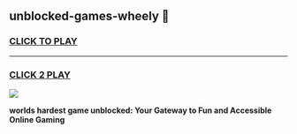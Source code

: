 
## unblocked-games-wheely 👋
<h3>
<a href="https://premium.freeplayer.one?title=unblocked-games-wheely&ref=14F">CLICK TO PLAY</a></h3>
<hr>

<h3>
<a href="https://premium.freeplayer.one?title=unblocked-games-wheely&ref=14F">CLICK 2 PLAY</a>
  
</h3>

<a href="https://premium.freeplayer.one?title=unblocked-games-wheely&ref=12F/"><img src="https://clearcache.store/games.png"></a>


**worlds hardest game unblocked: Your Gateway to Fun and Accessible Online Gaming**
